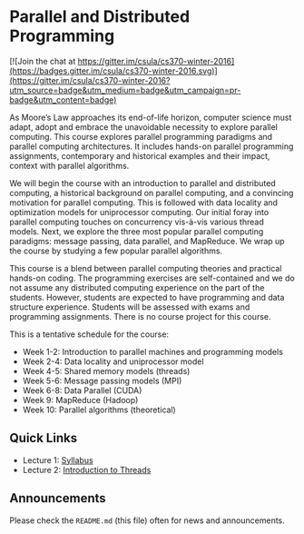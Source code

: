 # Parallel and Distributed Programming

[![Join the chat at https://gitter.im/csula/cs370-winter-2016](https://badges.gitter.im/csula/cs370-winter-2016.svg)](https://gitter.im/csula/cs370-winter-2016?utm_source=badge&utm_medium=badge&utm_campaign=pr-badge&utm_content=badge)

As Moore’s Law approaches its end-of-life horizon, computer science must adapt, adopt and embrace the unavoidable necessity to explore parallel computing.  This course explores parallel programming paradigms and parallel computing architectures. It includes hands-on parallel programming assignments, contemporary and historical examples and their impact, context with parallel algorithms. 

We will begin the course with an introduction to parallel and distributed computing, a  historical background on parallel computing, and a convincing motivation for parallel computing.  This is followed with data locality and optimization models for uniprocessor computing.  Our initial foray into parallel computing touches on concurrency vis-à-vis various thread models.  Next, we explore the three most popular parallel computing paradigms: message passing, data parallel, and MapReduce.  We wrap up the course by studying a few popular parallel algorithms.

This course is a blend between parallel computing theories and practical hands-on coding.  The programming exercises are self-contained and we do not assume any distributed computing experience on the part of the students.  However, students are expected to have programming and data structure experience.  Students will be assessed with exams and programming assignments.  There is no course project for this course.

This is a tentative schedule for the course:

* Week 1-2: Introduction to parallel machines and programming models
* Week 2-4: Data locality and uniprocessor model
* Week 4-5: Shared memory models (threads)
* Week 5-6: Message passing models (MPI)
* Week 6-8: Data Parallel (CUDA)
* Week 9: MapReduce (Hadoop)
* Week 10: Parallel algorithms (theoretical)

## Quick Links

* Lecture 1: [Syllabus](Syllabus.md)
* Lecture 2: [Introduction to Threads](notes/week2.md)

## Announcements

Please check the `README.md` (this file) often for news and announcements.
